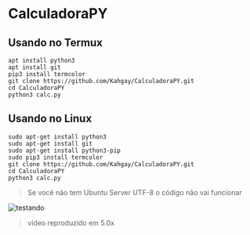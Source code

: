# CalculadoraPY

## Usando no Termux

```
apt install python3
apt install git
pip3 install termcolor
git clone https://github.com/Kahgay/CalculadoraPY.git
cd CalculadoraPY
python3 calc.py
```

## Usando no Linux

```
sudo apt-get install python3
sudo apt-get install git
sudo apt-get install python3-pip
sudo pip3 install termcolor
git clone https://github.com/Kahgay/CalculadoraPY.git
cd CalculadoraPY
python3 calc.py
```
> Se você não tem Ubuntu Server UTF-8 o código não vai funcionar

![testando](https://media.discordapp.net/attachments/795130563916595270/900540042487943188/GIF-211020_212220.gif)
> vídeo reproduzido em 5.0x
